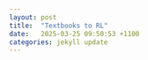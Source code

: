 ```yaml
---
layout: post
title:  "Textbooks to RL"
date:   2025-03-25 09:50:53 +1100
categories: jekyll update
---
```


